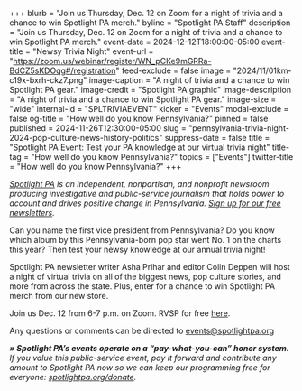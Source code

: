 +++
blurb = "Join us Thursday, Dec. 12 on Zoom for a night of trivia and a chance to win Spotlight PA merch."
byline = "Spotlight PA Staff"
description = "Join us Thursday, Dec. 12 on Zoom for a night of trivia and a chance to win Spotlight PA merch."
event-date = 2024-12-12T18:00:00-05:00
event-title = "Newsy Trivia Night"
event-url = "https://zoom.us/webinar/register/WN_pCKe9mGRRa-BdCZ5sKDOqg#/registration"
feed-exclude = false
image = "2024/11/01km-c19x-bxrh-ckz7.png"
image-caption = "A night of trivia and a chance to win Spotlight PA gear."
image-credit = "Spotlight PA graphic"
image-description = "A night of trivia and a chance to win Spotlight PA gear."
image-size = "wide"
internal-id = "SPLTRIVIAEVENT"
kicker = "Events"
modal-exclude = false
og-title = "How well do you know Pennsylvania?"
pinned = false
published = 2024-11-26T12:30:00-05:00
slug = "pennsylvania-trivia-night-2024-pop-culture-news-history-politics"
suppress-date = false
title = "Spotlight PA Event: Test your PA knowledge at our virtual trivia night"
title-tag = "How well do you know Pennsylvania?"
topics = ["Events"]
twitter-title = "How well do you know Pennsylvania?"
+++

<a href="https://www.spotlightpa.org/"><em>Spotlight PA</em></a><em> is an independent, nonpartisan, and nonprofit newsroom producing investigative and public-service journalism that holds power to account and drives positive change in Pennsylvania. </em><a href="https://www.spotlightpa.org/newsletters"><em>Sign up for our free newsletters</em></a><em>.</em>

Can you name the first vice president from Pennsylvania? Do you know which album by this Pennsylvania-born pop star went No. 1 on the charts this year? Then test your newsy knowledge at our annual trivia night!

Spotlight PA newsletter writer Asha Prihar and editor Colin Deppen will host a night of virtual trivia on all of the biggest news, pop culture stories, and more from across the state. Plus, enter for a chance to win Spotlight PA merch from our new store.

Join us Dec. 12 from 6-7 p.m. on Zoom. RVSP for free <a href="https://zoom.us/webinar/register/WN_pCKe9mGRRa-BdCZ5sKDOqg">here</a>. <strong><em></em></strong>

Any questions or comments can be directed to <a href="mailto:events@spotlightpa.org">events@spotlightpa.org</a> <strong></strong>

<strong><em>» Spotlight PA’s events operate on a “pay-what-you-can” honor system.</em></strong><em> If you value this public-service event, pay it forward and contribute any amount to Spotlight PA now so we can keep our programming free for everyone: </em><a href="http://spotlightpa.org/donate"><em>spotlightpa.org/donate</em></a><em>.</em>

